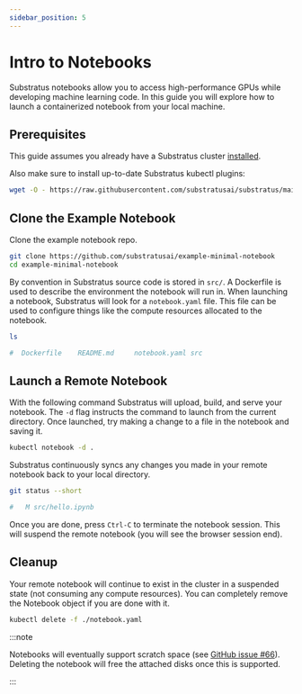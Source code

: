 ```yaml
---
sidebar_position: 5
---
```


# Intro to Notebooks

<!-- THE MARKDOWN (.md) FILE IS GENERATED FROM THE NOTEBOOK (.ipynb) FILE -->

Substratus notebooks allow you to access high-performance GPUs while developing machine learning code. In this guide you will explore how to launch a containerized notebook from your local machine.

## Prerequisites

This guide assumes you already have a Substratus cluster [installed](../installation).

Also make sure to install up-to-date Substratus kubectl plugins:


```bash
wget -O - https://raw.githubusercontent.com/substratusai/substratus/main/install/kubectl-plugins.sh | bash
```



## Clone the Example Notebook

Clone the example notebook repo.


```bash
git clone https://github.com/substratusai/example-minimal-notebook
cd example-minimal-notebook
```



By convention in Substratus source code is stored in `src/`. A Dockerfile is used to describe the environment the notebook will run in. When launching a notebook, Substratus will look for a `notebook.yaml` file. This file can be used to configure things like the compute resources allocated to the notebook.


```bash
ls
```


```bash
#  Dockerfile    README.md     notebook.yaml src
```


## Launch a Remote Notebook

With the following command Substratus will upload, build, and serve your notebook. The `-d` flag instructs the command to launch from the current directory. Once launched, try making a change to a file in the notebook and saving it.


```bash
kubectl notebook -d .
```



Substratus continuously syncs any changes you made in your remote notebook back to your local directory.


```bash
git status --short
```


```bash
#   M src/hello.ipynb
```


Once you are done, press `Ctrl-C` to terminate the notebook session. This will suspend the remote notebook (you will see the browser session end).

## Cleanup

Your remote notebook will continue to exist in the cluster in a suspended state (not consuming any compute resources). You can completely remove the Notebook object if you are done with it.


```bash
kubectl delete -f ./notebook.yaml
```




:::note

Notebooks will eventually support scratch space (see [GitHub issue #66](https://github.com/substratusai/substratus/issues/5)). Deleting the notebook will free the attached disks once this is supported.

:::
